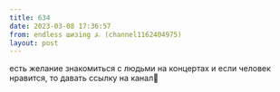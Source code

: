 ```yaml
---
title: 634
date: 2023-03-08 17:36:57
from: endless шизing ⍼ (channel1162404975)
layout: post
---
```


есть желание знакомиться с людьми на концертах и если человек нравится, то давать ссылку на канал🤘
